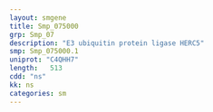 ```yaml
---
layout: smgene
title: Smp_075000
grp: Smp_07
description: "E3 ubiquitin protein ligase HERC5"
smp: Smp_075000.1
uniprot: "C4QHH7"
length:   513
cdd: "ns"
kk: ns
categories: sm
---
```

